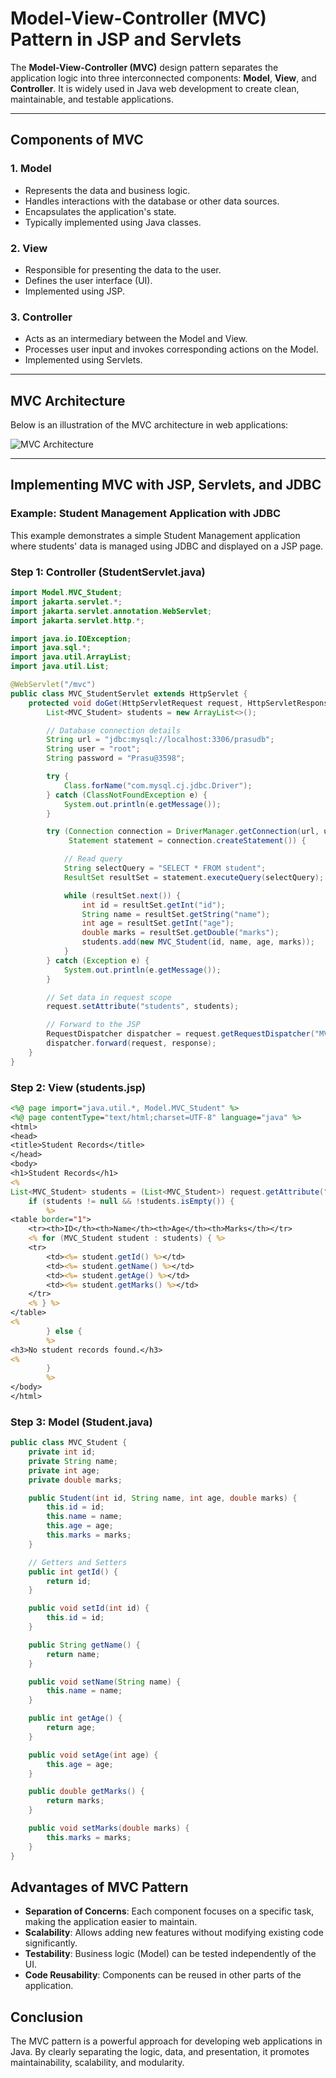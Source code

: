 
# Model-View-Controller (MVC) Pattern in JSP and Servlets

The **Model-View-Controller (MVC)** design pattern separates the application logic into three interconnected components: **Model**, **View**, and **Controller**. It is widely used in Java web development to create clean, maintainable, and testable applications.

---

## Components of MVC

### 1. **Model**
- Represents the data and business logic.
- Handles interactions with the database or other data sources.
- Encapsulates the application's state.
- Typically implemented using Java classes.

### 2. **View**
- Responsible for presenting the data to the user.
- Defines the user interface (UI).
- Implemented using JSP.

### 3. **Controller**
- Acts as an intermediary between the Model and View.
- Processes user input and invokes corresponding actions on the Model.
- Implemented using Servlets.

---

## MVC Architecture

Below is an illustration of the MVC architecture in web applications:

![MVC Architecture](https://www.java-samples.com/images/model2architecture.jpg)

---

## Implementing MVC with JSP, Servlets, and JDBC

### Example: **Student Management Application with JDBC**

This example demonstrates a simple Student Management application where students' data is managed using JDBC and displayed on a JSP page.

### **Step 1: Controller (StudentServlet.java)**

```java
import Model.MVC_Student;
import jakarta.servlet.*;
import jakarta.servlet.annotation.WebServlet;
import jakarta.servlet.http.*;

import java.io.IOException;
import java.sql.*;
import java.util.ArrayList;
import java.util.List;

@WebServlet("/mvc")
public class MVC_StudentServlet extends HttpServlet {
    protected void doGet(HttpServletRequest request, HttpServletResponse response) throws ServletException, IOException {
        List<MVC_Student> students = new ArrayList<>();

        // Database connection details
        String url = "jdbc:mysql://localhost:3306/prasudb";
        String user = "root";
        String password = "Prasu@3598";

        try {
            Class.forName("com.mysql.cj.jdbc.Driver");
        } catch (ClassNotFoundException e) {
            System.out.println(e.getMessage());
        }

        try (Connection connection = DriverManager.getConnection(url, user, password);
             Statement statement = connection.createStatement()) {

            // Read query
            String selectQuery = "SELECT * FROM student";
            ResultSet resultSet = statement.executeQuery(selectQuery);

            while (resultSet.next()) {
                int id = resultSet.getInt("id");
                String name = resultSet.getString("name");
                int age = resultSet.getInt("age");
                double marks = resultSet.getDouble("marks");
                students.add(new MVC_Student(id, name, age, marks));
            }
        } catch (Exception e) {
            System.out.println(e.getMessage());
        }

        // Set data in request scope
        request.setAttribute("students", students);

        // Forward to the JSP
        RequestDispatcher dispatcher = request.getRequestDispatcher("MVC_Student.jsp");
        dispatcher.forward(request, response);
    }
}
```

### **Step 2: View (students.jsp)**

```jsp
<%@ page import="java.util.*, Model.MVC_Student" %>
<%@ page contentType="text/html;charset=UTF-8" language="java" %>
<html>
<head>
<title>Student Records</title>
</head>
<body>
<h1>Student Records</h1>
<%
List<MVC_Student> students = (List<MVC_Student>) request.getAttribute("students");
    if (students != null && !students.isEmpty()) {
        %>
<table border="1">
    <tr><th>ID</th><th>Name</th><th>Age</th><th>Marks</th></tr>
    <% for (MVC_Student student : students) { %>
    <tr>
        <td><%= student.getId() %></td>
        <td><%= student.getName() %></td>
        <td><%= student.getAge() %></td>
        <td><%= student.getMarks() %></td>
    </tr>
    <% } %>
</table>
<%
        } else {
        %>
<h3>No student records found.</h3>
<%
        }
        %>
</body>
</html>
```

### **Step 3: Model (Student.java)**

```java
public class MVC_Student {
    private int id;
    private String name;
    private int age;
    private double marks;

    public Student(int id, String name, int age, double marks) {
        this.id = id;
        this.name = name;
        this.age = age;
        this.marks = marks;
    }

    // Getters and Setters
    public int getId() {
        return id;
    }

    public void setId(int id) {
        this.id = id;
    }

    public String getName() {
        return name;
    }

    public void setName(String name) {
        this.name = name;
    }

    public int getAge() {
        return age;
    }

    public void setAge(int age) {
        this.age = age;
    }

    public double getMarks() {
        return marks;
    }

    public void setMarks(double marks) {
        this.marks = marks;
    }
}
```
## Advantages of MVC Pattern

- **Separation of Concerns**: Each component focuses on a specific task, making the application easier to maintain.
- **Scalability**: Allows adding new features without modifying existing code significantly.
- **Testability**: Business logic (Model) can be tested independently of the UI.
- **Code Reusability**: Components can be reused in other parts of the application.

## Conclusion

The MVC pattern is a powerful approach for developing web applications in Java. By clearly separating the logic, data, and presentation, it promotes maintainability, scalability, and modularity.
